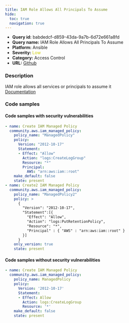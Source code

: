 ```yaml
---
title: IAM Role Allows All Principals To Assume
hide:
  toc: true
  navigation: true
---
```


<style>
  .highlight .hll {
    background-color: #ff171742;
  }
  .md-content {
    max-width: 1100px;
    margin: 0 auto;
  }
</style>

-   **Query id:** babdedcf-d859-43da-9a7b-6d72e661a8fd
-   **Query name:** IAM Role Allows All Principals To Assume
-   **Platform:** Ansible
-   **Severity:** <span style="color:#CC0">Low</span>
-   **Category:** Access Control
-   **URL:** [Github](https://github.com/Checkmarx/kics/tree/master/assets/queries/ansible/aws/iam_role_allows_all_principals_to_assume)

### Description
IAM role allows all services or principals to assume it<br>
[Documentation](https://docs.ansible.com/ansible/latest/collections/community/aws/iam_managed_policy_module.html)

### Code samples
#### Code samples with security vulnerabilities
```yaml title="Positive test num. 1 - yaml file" hl_lines="17 4"
- name: Create IAM Managed Policy
  community.aws.iam_managed_policy:
    policy_name: "ManagedPolicy"
    policy:
      Version: "2012-10-17"
      Statement:
      - Effect: "Allow"
        Action: "logs:CreateLogGroup"
        Resource: "*"
        Principal:
          AWS: "arn:aws:iam::root"
    make_default: false
    state: present
- name: Create2 IAM Managed Policy
  community.aws.iam_managed_policy:
    policy_name: "ManagedPolicy2"
    policy: >
      {
        "Version": "2012-10-17",
        "Statement":[{
          "Effect": "Allow",
          "Action": "logs:PutRetentionPolicy",
          "Resource": "*",
          "Principal" : { "AWS" : "arn:aws:iam::root" }
        }]
      }
    only_version: true
    state: present

```


#### Code samples without security vulnerabilities
```yaml title="Negative test num. 1 - yaml file"
- name: Create IAM Managed Policy
  community.aws.iam_managed_policy:
    policy_name: ManagedPolicy
    policy:
      Version: '2012-10-17'
      Statement:
      - Effect: Allow
        Action: logs:CreateLogGroup
        Resource: '*'
    make_default: false
    state: present

```
